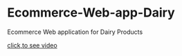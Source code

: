 # Ecommerce-Web-app-Dairy
 Ecommerce Web application for Dairy Products


[click,to see video](https://youtu.be/kLGRGXgGg8A?si=Q6u9hVecSmSs-upg)

